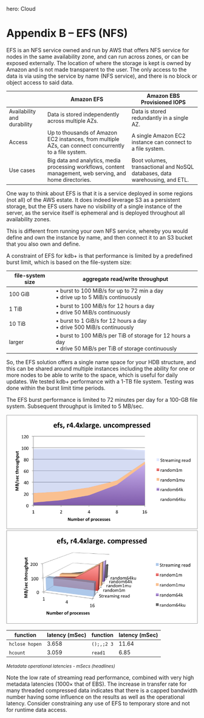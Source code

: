 hero: <i class="fa fa-cloud"></i> Cloud

# Appendix B – EFS (NFS)


EFS is an NFS service owned and run by AWS that offers NFS service for
nodes in the same availability zone, and can run across zones, or can be
exposed externally. The location of where the storage is kept is owned
by Amazon and is not made transparent to the user. The only access to
the data is via using the service by name (NFS service), and there is no
block or object access to said data.

&nbsp; | Amazon EFS | Amazon EBS Provisioned IOPS
-|------------|----------------------------
Availability and durability | Data is stored independently across multiple AZs. | Data is stored redundantly in a single AZ.
Access | Up to thousands of Amazon EC2 instances, from multiple AZs, can connect concurrently to a file system. | A single Amazon EC2 instance can connect to a file system.
Use cases | Big data and analytics, media processing workflows, content management, web serving, and home directories. | Boot volumes, transactional and NoSQL databases, data warehousing, and ETL.

One way to think about EFS is that it is a service deployed in some regions (not all) of the AWS estate. It does indeed leverage S3 as a persistent storage, but the EFS users have no visibility of a single instance of the server, as the service itself is ephemeral and is deployed throughout all availability zones.

This is different from running your own NFS service, whereby you would define and own the instance by name, and then connect it to an S3 bucket that you also own and define.

A constraint of EFS for kdb+ is that performance is limited by a predefined burst limit, which is based on the file-system size:

file-system size | aggregate read/write throughput
-----------------|---------------------------------
100 GiB | • burst to 100&nbsp;MiB/s for up to 72 min a day<br>• drive up to 5&nbsp;MiB/s continuously
1 TiB | • burst to 100&nbsp;MiB/s for 12 hours a day<br>• drive 50&nbsp;MiB/s continuously
10 TiB | • burst to 1&nbsp;GiB/s for 12 hours a day<br>• drive 500&nbsp;MiB/s continuously
larger | • burst to 100&nbsp;MiB/s per TiB of storage for 12 hours a day<br>• drive 50&nbsp;MiB/s per TiB of storage continuously

So, the EFS solution offers a single name space for your HDB structure,
and this can be shared around multiple instances including the ability
for one or more nodes to be able to write to the space, which is useful
for daily updates. We tested kdb+ performance with a 1-TB file system.
Testing was done within the burst limit time periods.

The EFS burst performance is limited to 72 minutes per day for a 100-GB
file system. Subsequent throughput is limited to 5&nbsp;MB/sec.

![](img/media/image29.png)![](img/media/image30.png)

function       | latency (mSec) | function   | latency (mSec) 
---------------|----------------|------------|---------------
`hclose hopen` | 3.658          | `();,;2 3` | 11.64
`hcount`       | 3.059          | `read1`    | 6.85

<small>_Metadata operational latencies - mSecs (headlines)_</small>

Note the low rate of streaming read performance, combined with very
high metadata latencies (1000× that of EBS). The increase in transfer
rate for many threaded compressed data indicates that there is a
capped bandwidth number having some influence on the results as well
as the operational latency. Consider constraining any use of EFS to
temporary store and not for runtime data access.



